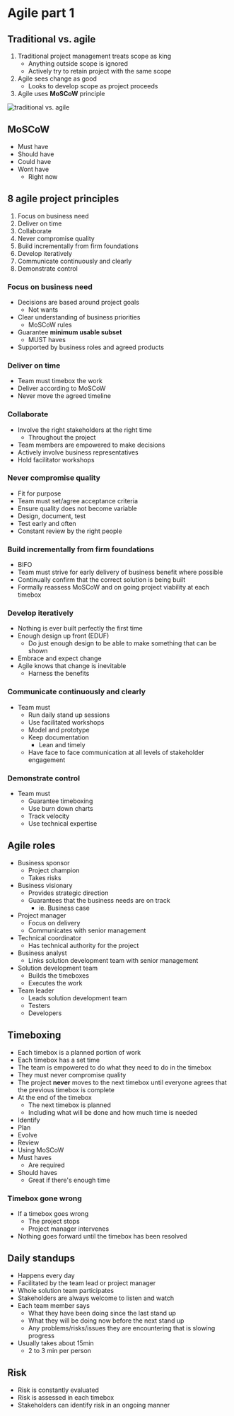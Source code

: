 # Agile part 1

## Traditional vs. agile

1. Traditional project management treats scope as king
	- Anything outside scope is ignored
	- Actively try to retain project with the same scope
2. Agile sees change as good
	- Looks to develop scope as project proceeds
3. Agile uses **MoSCoW** principle

![traditional vs. agile](http://snag.gy/vFE7j.jpg)

## MoSCoW

- Must have
- Should have
- Could have
- Wont have
	- Right now

## 8 agile project principles

1. Focus on business need
2. Deliver on time
3. Collaborate
4. Never compromise quality
5. Build incrementally from firm foundations
6. Develop iteratively
7. Communicate continuously and clearly
8. Demonstrate control

### Focus on business need

- Decisions are based around project goals
	- Not wants
- Clear understanding of business priorities
	- MoSCoW rules
- Guarantee **minimum usable subset**
	- MUST haves
- Supported by business roles and agreed products

### Deliver on time

- Team must timebox the work
- Deliver according to MoSCoW
- Never move the agreed timeline

### Collaborate

- Involve the right stakeholders at the right time
	- Throughout the project
- Team members are empowered to make decisions
- Actively involve business representatives
- Hold facilitator workshops

### Never compromise quality

- Fit for purpose
- Team must set/agree acceptance criteria
- Ensure quality does not become variable
- Design, document, test
- Test early and often
- Constant review by the right people

### Build incrementally from firm foundations

- BIFO
- Team must strive for early delivery of business benefit where possible
- Continually confirm that the correct solution is being built
- Formally reassess MoSCoW and on going project viability at each timebox

### Develop iteratively

- Nothing is ever built perfectly the first time
- Enough design up front (EDUF)
	- Do just enough design to be able to make something that can be shown
- Embrace and expect change
- Agile knows that change is inevitable
	- Harness the benefits

### Communicate continuously and clearly

- Team must
	- Run daily stand up sessions
	- Use facilitated workshops
	- Model and prototype
	- Keep documentation
		- Lean and timely
	- Have face to face communication at all levels of stakeholder engagement

### Demonstrate control

- Team must
	- Guarantee timeboxing
	- Use burn down charts
	- Track velocity
	- Use technical expertise

## Agile roles

- Business sponsor
	- Project champion
	- Takes risks
- Business visionary
	- Provides strategic direction
	- Guarantees that the business needs are on track
		- ie. Business case
- Project manager
	- Focus on delivery
	- Communicates with senior management
- Technical coordinator
	- Has technical authority for the project
- Business analyst
	- Links solution development team with senior management
- Solution development team
	- Builds the timeboxes
	- Executes the work
- Team leader
	- Leads solution development team
	- Testers
	- Developers

## Timeboxing

- Each timebox is a planned portion of work
- Each timebox has a set time
- The team is empowered to do what they need to do in the timebox
- They must never compromise quality
- The project **never** moves to the next timebox until everyone agrees that the previous timebox is complete
- At the end of the timebox
	- The next timebox is planned
	- Including what will be done and how much time is needed
- Identify
- Plan
- Evolve
- Review
- Using MoSCoW
- Must haves
	- Are required
- Should haves
	- Great if there's enough time

### Timebox gone wrong

- If a timebox goes wrong
	- The project stops
	- Project manager intervenes
- Nothing goes forward until the timebox has been resolved

## Daily standups

- Happens every day
- Facilitated by the team lead or project manager
- Whole solution team participates
- Stakeholders are always welcome to listen and watch
- Each team member says
	- What they have been doing since the last stand up
	- What they will be doing now before the next stand up
	- Any problems/risks/issues they are encountering that is slowing progress
- Usually takes about 15min
	- 2 to 3 min per person

## Risk

- Risk is constantly evaluated
- Risk is assessed in each timebox
- Stakeholders can identify risk in an ongoing manner
